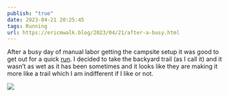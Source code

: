 ```yaml
---
publish: "true"
date: 2023-04-21 20:25:45
tags: Running
url: https://ericmwalk.blog/2023/04/21/after-a-busy.html
---
```


After a busy day of manual labor getting the campsite setup it was good to get out for a quick [run](http://www.strava.com/activities/8933089805). I decided to take the backyard trail (as I call it) and it wasn’t as wet as it has been sometimes and it looks like they are making it more like a trail which I am indifferent if I like or not.

![](https://ericmwalk.blog/uploads/2023/de31ca557d.jpg)